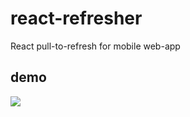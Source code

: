 # react-refresher
React pull-to-refresh for mobile web-app

## demo 

![](http://g.recordit.co/fx40IdqoPn.gif)
